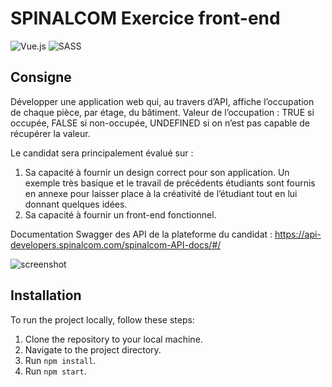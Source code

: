 # SPINALCOM Exercice front-end

![Vue.js](https://img.shields.io/badge/vuejs-%2335495e.svg?style=for-the-badge&logo=vuedotjs&logoColor=%234FC08D)
![SASS](https://img.shields.io/badge/SASS-hotpink.svg?style=for-the-badge&logo=SASS&logoColor=white)

## Consigne

Développer une application web qui, au travers d’API, affiche l’occupation de chaque pièce, par étage, du bâtiment.
Valeur de l’occupation : TRUE si occupée, FALSE si non-occupée, UNDEFINED si on n’est pas capable de récupérer la valeur.

Le candidat sera principalement évalué sur :
1. Sa capacité à fournir un design correct pour son application. Un exemple très basique et le travail de précédents
étudiants sont fournis en annexe pour laisser place à la créativité de l’étudiant tout en lui donnant quelques
idées.
2. Sa capacité à fournir un front-end fonctionnel.

Documentation Swagger des API de la plateforme du candidat : https://api-developers.spinalcom.com/spinalcom-API-docs/#/

![screenshot](./src/assets/spincalcom.png "Screenshot")

## Installation

To run the project locally, follow these steps:

1. Clone the repository to your local machine.
2. Navigate to the project directory.
3. Run `npm install`.
4. Run `npm start`.
